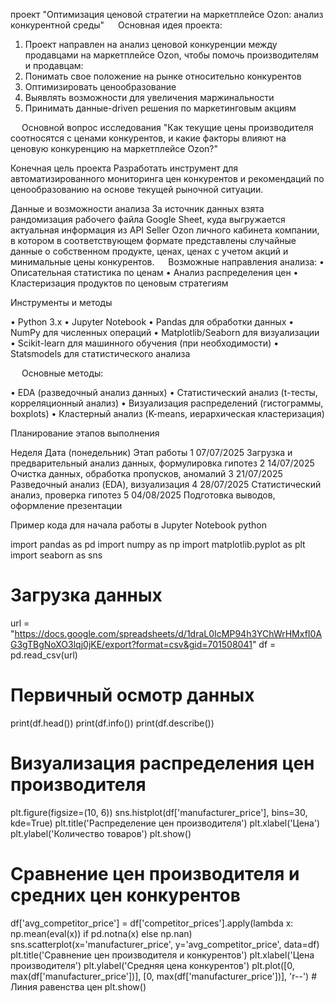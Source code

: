 проект "Оптимизация ценовой стратегии на маркетплейсе Ozon: анализ конкурентной среды"
 
Основная идея проекта:

1.	Проект направлен на анализ ценовой конкуренции между продавцами на маркетплейсе Ozon, чтобы помочь производителям и продавцам:
2.	Понимать свое положение на рынке относительно конкурентов
3.	Оптимизировать ценообразование
4.	Выявлять возможности для увеличения маржинальности
5.	Принимать данные-driven решения по маркетинговым акциям

 
Основной вопрос исследования
"Как текущие цены производителя соотносятся с ценами конкурентов, и какие факторы влияют на ценовую конкуренцию на маркетплейсе Ozon?"

Конечная цель проекта
Разработать инструмент для автоматизированного мониторинга цен конкурентов и рекомендаций по ценообразованию на основе текущей рыночной ситуации.

Данные и возможности анализа
За источник данных взята рандомизация рабочего файла Google Sheet, куда выгружается актуальная информация из API Seller Ozon личного кабинета компании, 
в котором в соответствующем формате представлены случайные данные о собственном продукте, ценах, ценах с учетом акций и минимальные цены конкурентов.
 
Возможные направления анализа:
•	Описательная статистика по ценам
•	Анализ распределения цен
•	Кластеризация продуктов по ценовым стратегиям


Инструменты и методы

•	Python 3.x
•	Jupyter Notebook
•	Pandas для обработки данных
•	NumPy для численных операций
•	Matplotlib/Seaborn для визуализации
•	Scikit-learn для машинного обучения (при необходимости)
•	Statsmodels для статистического анализа

 
Основные методы:

•	EDA (разведочный анализ данных)
•	Статистический анализ (t-тесты, корреляционный анализ)
•	Визуализация распределений (гистограммы, boxplots)
•	Кластерный анализ (K-means, иерархическая кластеризация)

Планирование этапов выполнения

Неделя	Дата (понедельник)	Этап работы
1	07/07/2025	Загрузка и предварительный анализ данных, формулировка гипотез
2	14/07/2025	Очистка данных, обработка пропусков, аномалий
3	21/07/2025	Разведочный анализ (EDA), визуализация
4	28/07/2025	Статистический анализ, проверка гипотез
5	04/08/2025	Подготовка выводов, оформление презентации
 


Пример кода для начала работы в Jupyter Notebook python

import pandas as pd
import numpy as np
import matplotlib.pyplot as plt
import seaborn as sns

# Загрузка данных
url = "https://docs.google.com/spreadsheets/d/1draL0IcMP94h3YChWrHMxfI0AG3gTBgNoXO3lqj0jKE/export?format=csv&gid=701508041"
df = pd.read_csv(url)

# Первичный осмотр данных
print(df.head())
print(df.info())
print(df.describe())

# Визуализация распределения цен производителя
plt.figure(figsize=(10, 6))
sns.histplot(df['manufacturer_price'], bins=30, kde=True)
plt.title('Распределение цен производителя')
plt.xlabel('Цена')
plt.ylabel('Количество товаров')
plt.show()

# Сравнение цен производителя и средних цен конкурентов
df['avg_competitor_price'] = df['competitor_prices'].apply(lambda x: np.mean(eval(x)) if pd.notna(x) else np.nan)
sns.scatterplot(x='manufacturer_price', y='avg_competitor_price', data=df)
plt.title('Сравнение цен производителя и конкурентов')
plt.xlabel('Цена производителя')
plt.ylabel('Средняя цена конкурентов')
plt.plot([0, max(df['manufacturer_price'])], [0, max(df['manufacturer_price'])], 'r--')  # Линия равенства цен
plt.show()
 
